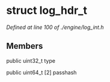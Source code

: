 # struct log_hdr_t

*Defined at line 100 of ./engine/log_int.h*

## Members

public uint32_t type

public uint64_t [2] passhash



